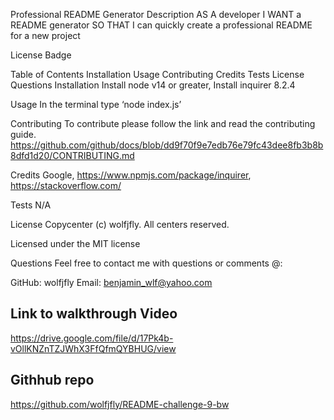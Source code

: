 Professional README Generator
Description
AS A developer I WANT a README generator SO THAT I can quickly create a professional README for a new project

License Badge

Table of Contents
Installation
Usage
Contributing
Credits
Tests
License
Questions
Installation
Install node v14 or greater, Install inquirer 8.2.4

Usage
In the terminal type ‘node index.js’





Contributing
To contribute please follow the link and read the contributing guide. https://github.com/github/docs/blob/dd9f70f9e7edb76e79fc43dee8fb3b8b8dfd1d20/CONTRIBUTING.md

Credits
Google, https://www.npmjs.com/package/inquirer, https://stackoverflow.com/

Tests
N/A

License
Copycenter (c) wolfjfly. All centers reserved.

Licensed under the MIT license

Questions
Feel free to contact me with questions or comments @:

GitHub: wolfjfly
Email: benjamin_wlf@yahoo.com

## Link to walkthrough Video

https://drive.google.com/file/d/17Pk4b-vOllKNZnTZJWhX3FfQfmQYBHUG/view

## Githhub repo 

https://github.com/wolfjfly/README-challenge-9-bw




